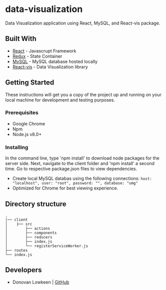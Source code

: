 # data-visualization
Data Visualization application using React, MySQL, and React-vis package. 

## Built With
* [React](https://reactjs.org/docs/hello-world.html) - Javascrupt Framework
* [Redux](https://redux.js.org/) - State Container
* [MySQL](https://www.mysql.com/) - MySQL database hosted locally
* [React-vis](https://uber.github.io/react-vis/) - Data Visualization library

## Getting Started
These instructions will get you a copy of the project up and running on your local machine for development and testing purposes. 

### Prerequisites

* Google Chrome
* Npm 
* Node.js v8.0+

### Installing

In the command line, type 'npm install' to download node packages for the server side. Next, navigate to the client folder and 'npm install' a second time. Go to respective package.json files to view dependencies.
- Create local MySQL databas using the following connections: 
`
  host: "localhost",
  user: "root",
  password: "",
  database: "umg"
`
- Optimized for Chrome for best viewing experience.

## Directory structure
```none
.
│── client
│    ├── src			 
│        ├── actions
│        ├── components
│        ├── reducers
│        ├── index.js
│        └── registerServiceWorker.js
├── routes                     
└── index.js             
```

## Developers
- Donovan Lowkeen | [GitHub](https://github.com/dlowkeen)
